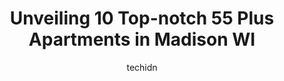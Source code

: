 ---
layout: ampstory
image: https://i0.wp.com/www.depkes.org/wp-content/uploads/2023/06/55-plus-apartments-0-in-madison-wi-1685818149.jpeg?resize=640,853
author: techidn
featured: false
description: Discover the impressive array of 55 Plus Apartments options in Madison WI, where you can find 10 of the largest 55 Plus Apartments establishments in the area. From renowned classics to hidde
title: Unveiling 10 Top-notch 55 Plus Apartments in Madison WI
cover:
   title: Unveiling 10 Top-notch 55 Plus Apartments in Madison WI
   subtitle: Rickpate
   background: https://www.depkes.org/wp-content/uploads/2023/06/55-plus-apartments-0-in-madison-wi-1685818149.jpeg

pages: 
 - layout: thirds
   top: <h1>#1 Rosewood Villas - Senior Housing and Apartment Community</h1>
   bottom: "<p>Irene was very helpful while searching for an apartment. I would have chosen Rosewood except I found a much less expensive place outside of Dane Co. Seems to be a nice pl</p>"
   background: https://www.depkes.org/wp-content/uploads/2023/06/55-plus-apartments-1-in-madison-wi-1685818150.jpeg
   backgroundblur: true
 - layout: thirds
   top: <h1>#2 Madisonian Senior Apartments</h1>
   bottom: "<p>I am enjoying living at the Madisonian very much and look forward to living here for many years to come. The building is new, attractive, with great windows, well maintai</p>"
   background: https://www.depkes.org/wp-content/uploads/2023/06/55-plus-apartments-2-in-madison-wi-1685818150.jpeg
   cta:
      link: https://www.depkes.org/blog/unveiling-10-top-notch-55-plus-apartments-in-madison-wi/
      text: Unveiling 10 Top-notch 55 Plus Apartments in Madison WI
 - layout: thirds
   top: <h1>#3 Sherman Glen Apartments</h1>
   bottom: "<p>1110 N Sherman Ave, Madison, WI 53704, United States</p>"
   background: https://www.depkes.org/wp-content/uploads/2023/06/55-plus-apartments-3-in-madison-wi-1685818151.jpeg
   cta:
      link: https://www.depkes.org/blog/unveiling-10-top-notch-55-plus-apartments-in-madison-wi/
      text: Unveiling 10 Top-notch 55 Plus Apartments in Madison WI
 - layout: thirds
   top: <h1>#4 Park Glen Commons</h1>
   bottom: "<p>201 N Walbridge Ave, Madison, WI 53714, United States</p>"
   background: https://images.unsplash.com/photo-1540457036297-448b6b99e91c?ixlib=rb-4.0.3&ixid=MnwxMjA3fDB8MHxwaG90by1wYWdlfHx8fGVufDB8fHx8&auto=format&fit=crop&w=640&h=853&q=80
   cta:
      link: https://www.depkes.org/blog/unveiling-10-top-notch-55-plus-apartments-in-madison-wi/
      text: Unveiling 10 Top-notch 55 Plus Apartments in Madison WI
 - layout: thirds
   top: <h1>#5 The HighLine Senior Apartments</h1>
   bottom: "<p>2001 Traceway Dr, Fitchburg, WI 53713, United States</p>"
   background: https://images.unsplash.com/photo-1484589065579-248aad0d8b13?ixlib=rb-4.0.3&ixid=MnwxMjA3fDB8MHxwaG90by1wYWdlfHx8fGVufDB8fHx8&auto=format&fit=crop&w=640&h=853&q=80
   cta:
      link: https://www.depkes.org/blog/unveiling-10-top-notch-55-plus-apartments-in-madison-wi/
      text: Unveiling 10 Top-notch 55 Plus Apartments in Madison WI
 - layout: thirds
   top: <h1>#6 All Saints Senior Apartments</h1>
   bottom: "<p>8202 Highview Dr, Madison, WI 53719, United States</p>"
   background: https://images.unsplash.com/photo-1580610447943-1bfbef5efe07?ixlib=rb-4.0.3&ixid=MnwxMjA3fDB8MHxwaG90by1wYWdlfHx8fGVufDB8fHx8&auto=format&fit=crop&w=640&h=853&q=80
   cta:
      link: https://www.depkes.org/blog/unveiling-10-top-notch-55-plus-apartments-in-madison-wi/
      text: Unveiling 10 Top-notch 55 Plus Apartments in Madison WI
 - layout: thirds
   top: <h1>#7 Prairie Park Senior Apartments</h1>
   bottom: "<p>6530 Schroeder Rd, Madison, WI 53711, United States</p>"
   background: https://images.unsplash.com/photo-1522441815192-d9f04eb0615c?ixlib=rb-4.0.3&ixid=MnwxMjA3fDB8MHxwaG90by1wYWdlfHx8fGVufDB8fHx8&auto=format&fit=crop&w=640&h=853&q=80
   cta:
      link: https://www.depkes.org/blog/unveiling-10-top-notch-55-plus-apartments-in-madison-wi/
      text: Unveiling 10 Top-notch 55 Plus Apartments in Madison WI
 - layout: thirds
   middle: Continue reading...
   background: https://images.unsplash.com/photo-1553949345-eb786bb3f7ba?ixlib=rb-4.0.3&ixid=MnwxMjA3fDB8MHxwaG90by1wYWdlfHx8fGVufDB8fHx8&auto=format&fit=crop&w=640&h=853&q=80
   cta:
      link: https://www.depkes.org/blog/unveiling-10-top-notch-55-plus-apartments-in-madison-wi/
      text: Unveiling 10 Top-notch 55 Plus Apartments in Madison WI
      
---